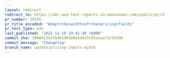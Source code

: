 ```yaml
---
layout: redirect
redirect_to: https://a8c-woo-test-reports.s3.amazonaws.com/public/pr/35545/e2e/index.html
pr_number: 35545
pr_title_encoded: "Adapt+the+width+of+the+pricing+fields"
pr_test_type: e2e
last_published: "2022-11-10 19:41:40 +0000"
commit_sha: 300892341fbeb190106e5dac5c45a1ea73c543d6
commit_message: "Changelog"
branch_name: update/pricing-inputs-width
---
```


